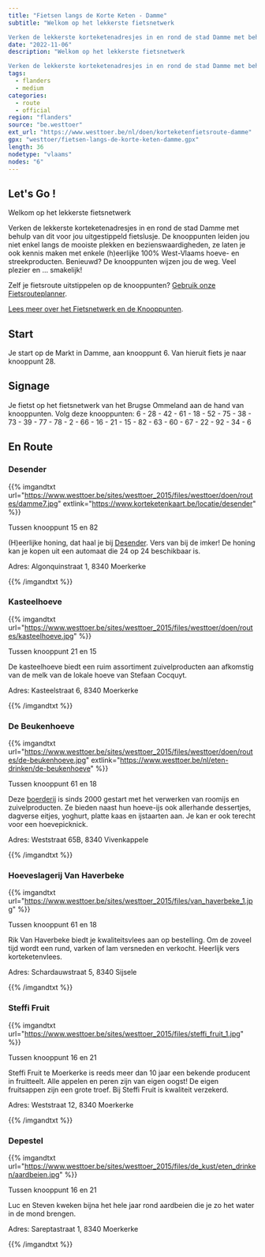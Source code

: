 ```yaml
---
title: "Fietsen langs de Korte Keten - Damme"
subtitle: "Welkom op het lekkerste fietsnetwerk

Verken de lekkerste korteketenadresjes in en rond de stad Damme met behulp van dit voor jou uitgestippeld fietslusje"
date: "2022-11-06"
description: "Welkom op het lekkerste fietsnetwerk

Verken de lekkerste korteketenadresjes in en rond de stad Damme met behulp van dit voor jou uitgestippeld fietslusje" 
tags:
  - flanders
  - medium
categories: 
  - route
  - official
region: "flanders"
source: "be.westtoer"
ext_url: "https://www.westtoer.be/nl/doen/korteketenfietsroute-damme"
gpx: "westtoer/fietsen-langs-de-korte-keten-damme.gpx"
length: 36
nodetype: "vlaams"
nodes: "6"
---
```


## Let's Go !

Welkom op het lekkerste fietsnetwerk

Verken de lekkerste korteketenadresjes in en rond de stad Damme met behulp van dit voor jou uitgestippeld fietslusje. De knooppunten leiden jou niet enkel langs de mooiste plekken en bezienswaardigheden, ze laten je ook kennis maken met enkele (h)eerlijke 100% West-Vlaams hoeve- en streekproducten. Benieuwd? De knooppunten wijzen jou de weg. Veel plezier en … smakelijk!

Zelf je fietsroute uitstippelen op de knooppunten? [Gebruik onze Fietsrouteplanner](http://www.westtoer.be/nl/fietsrouteplanner).

[Lees meer over het Fietsnetwerk en de Knooppunten](https://www.westtoer.be/nl/node/83280).

## Start 

Je start op de Markt in Damme, aan knooppunt 6. Van hieruit fiets je naar knooppunt 28.

## Signage

Je fietst op het fietsnetwerk van het Brugse Ommeland aan de hand van knooppunten. Volg deze knooppunten: 6 - 28 - 42 - 61 - 18 - 52 - 75 - 38 - 73 - 39 - 77 - 78 - 2 - 66 - 16 - 21 - 15 - 82 - 63 - 60 - 67 - 22 - 92 - 34 - 6

## En Route

### Desender

{{% imgandtxt url="https://www.westtoer.be/sites/westtoer_2015/files/westtoer/doen/routes/damme7.jpg" extlink="https://www.korteketenkaart.be/locatie/desender" %}}

Tussen knooppunt 15 en 82

(H)eerlijke honing, dat haal je bij [Desender](https://www.korteketenkaart.be/locatie/desender). Vers van bij de imker! De honing kan je kopen uit een automaat die 24 op 24 beschikbaar is.

Adres: Algonquinstraat 1, 8340 Moerkerke

{{% /imgandtxt %}}

### Kasteelhoeve

{{% imgandtxt url="https://www.westtoer.be/sites/westtoer_2015/files/westtoer/doen/routes/kasteelhoeve.jpg" %}}

Tussen knooppunt 21 en 15

De kasteelhoeve biedt een ruim assortiment zuivelproducten aan afkomstig van de melk van de lokale hoeve van Stefaan Cocquyt.

Adres: Kasteelstraat 6, 8340 Moerkerke

{{% /imgandtxt %}}

### De Beukenhoeve

{{% imgandtxt url="https://www.westtoer.be/sites/westtoer_2015/files/westtoer/doen/routes/de-beukenhoeve.jpg" extlink="https://www.westtoer.be/nl/eten-drinken/de-beukenhoeve" %}}

Tussen knooppunt 61 en 18

Deze [boerderij](https://www.westtoer.be/nl/eten-drinken/de-beukenhoeve) is sinds 2000 gestart met het verwerken van roomijs en zuivelproducten. Ze bieden naast hun hoeve-ijs ook allerhande dessertjes, dagverse eitjes, yoghurt, platte kaas en ijstaarten aan. Je kan er ook terecht voor een hoevepicknick.

Adres: Weststraat 65B, 8340 Vivenkappele

{{% /imgandtxt %}}

### Hoeveslagerij Van Haverbeke

{{% imgandtxt url="https://www.westtoer.be/sites/westtoer_2015/files/van_haverbeke_1.jpg" %}}

Tussen knooppunt 61 en 18

Rik Van Haverbeke biedt je kwaliteitsvlees aan op bestelling. Om de zoveel tijd wordt een rund, varken of lam versneden en verkocht. Heerlijk vers korteketenvlees.

Adres: Schardauwstraat 5, 8340 Sijsele

{{% /imgandtxt %}}

### Steffi Fruit

{{% imgandtxt url="https://www.westtoer.be/sites/westtoer_2015/files/steffi_fruit_1.jpg" %}}

Tussen knooppunt 16 en 21

Steffi Fruit te Moerkerke is reeds meer dan 10 jaar een bekende producent in fruitteelt. Alle appelen en peren zijn van eigen oogst! De eigen fruitsappen zijn een grote troef. Bij Steffi Fruit is kwaliteit verzekerd.

Adres: Weststraat 12, 8340 Moerkerke

{{% /imgandtxt %}}

### Depestel 

{{% imgandtxt url="https://www.westtoer.be/sites/westtoer_2015/files/de_kust/eten_drinken/aardbeien.jpg" %}}

Tussen knooppunt 16 en 21

Luc en Steven kweken bijna het hele jaar rond aardbeien die je zo het water in de mond brengen.

Adres: Sareptastraat 1, 8340 Moerkerke

{{% /imgandtxt %}}